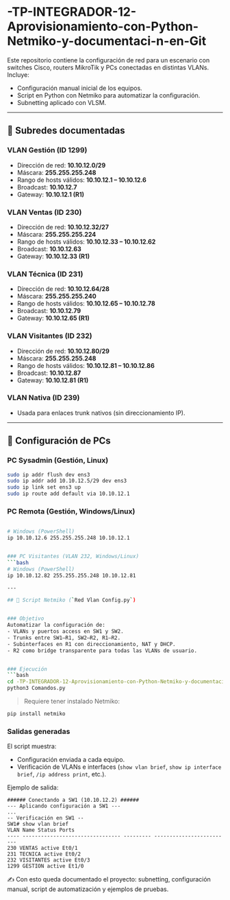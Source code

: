 # -TP-INTEGRADOR-12-Aprovisionamiento-con-Python-Netmiko-y-documentaci-n-en-Git

Este repositorio contiene la configuración de red para un escenario con switches Cisco, routers MikroTik y PCs conectadas en distintas VLANs. Incluye:
- Configuración manual inicial de los equipos.
- Script en Python con Netmiko para automatizar la configuración.
- Subnetting aplicado con VLSM.


---


## 🔹 Subredes documentadas


### VLAN Gestión (ID 1299)
- Dirección de red: **10.10.12.0/29**
- Máscara: **255.255.255.248**
- Rango de hosts válidos: **10.10.12.1 – 10.10.12.6**
- Broadcast: **10.10.12.7**
- Gateway: **10.10.12.1 (R1)**


### VLAN Ventas (ID 230)
- Dirección de red: **10.10.12.32/27**
- Máscara: **255.255.255.224**
- Rango de hosts válidos: **10.10.12.33 – 10.10.12.62**
- Broadcast: **10.10.12.63**
- Gateway: **10.10.12.33 (R1)**


### VLAN Técnica (ID 231)
- Dirección de red: **10.10.12.64/28**
- Máscara: **255.255.255.240**
- Rango de hosts válidos: **10.10.12.65 – 10.10.12.78**
- Broadcast: **10.10.12.79**
- Gateway: **10.10.12.65 (R1)**


### VLAN Visitantes (ID 232)
- Dirección de red: **10.10.12.80/29**
- Máscara: **255.255.255.248**
- Rango de hosts válidos: **10.10.12.81 – 10.10.12.86**
- Broadcast: **10.10.12.87**
- Gateway: **10.10.12.81 (R1)**


### VLAN Nativa (ID 239)
- Usada para enlaces trunk nativos (sin direccionamiento IP).


---


## 🔹 Configuración de PCs

### PC Sysadmin (Gestión, Linux)
```bash
sudo ip addr flush dev ens3
sudo ip addr add 10.10.12.5/29 dev ens3
sudo ip link set ens3 up
sudo ip route add default via 10.10.12.1
```


### PC Remota (Gestión, Windows/Linux)
```bash

# Windows (PowerShell)
ip 10.10.12.6 255.255.255.248 10.10.12.1


### PC Visitantes (VLAN 232, Windows/Linux)
```bash
# Windows (PowerShell)
ip 10.10.12.82 255.255.255.248 10.10.12.81

---

## 🔹 Script Netmiko (`Red Vlan Config.py`)


### Objetivo
Automatizar la configuración de:
- VLANs y puertos access en SW1 y SW2.
- Trunks entre SW1–R1, SW2–R2, R1–R2.
- Subinterfaces en R1 con direccionamiento, NAT y DHCP.
- R2 como bridge transparente para todas las VLANs de usuario.


### Ejecución
```bash
cd -TP-INTEGRADOR-12-Aprovisionamiento-con-Python-Netmiko-y-documentaci-n-en-Git
python3 Comandos.py
```


> Requiere tener instalado Netmiko:
```bash
pip install netmiko
```


### Salidas generadas
El script muestra:
- Configuración enviada a cada equipo.
- Verificación de VLANs e interfaces (`show vlan brief`, `show ip interface brief`, `/ip address print`, etc.).


Ejemplo de salida:
```
###### Conectando a SW1 (10.10.12.2) ######
--- Aplicando configuración a SW1 ---
...
-- Verificación en SW1 --
SW1# show vlan brief
VLAN Name Status Ports
---- -------------------------------- --------- -------------------------
230 VENTAS active Et0/1
231 TECNICA active Et0/2
232 VISITANTES active Et0/3
1299 GESTION active Et1/0
```



✍️ Con esto queda documentado el proyecto: subnetting, configuración manual, script de automatización y ejemplos de pruebas.
